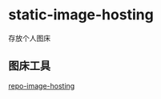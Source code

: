 # static-image-hosting
存放个人图床


## 图床工具
[repo-image-hosting](https://github.com/hezhizheng/repo-image-hosting)
